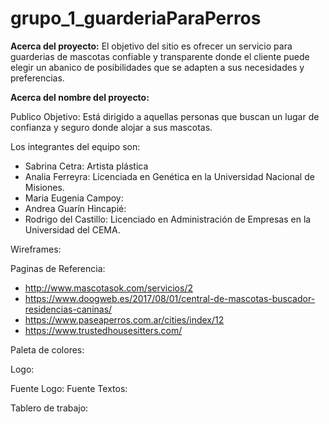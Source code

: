 # grupo_1_guarderiaParaPerros

**Acerca del proyecto:** El objetivo del sitio es ofrecer un servicio para guarderias de mascotas confiable y transparente donde el cliente puede elegir un abanico de posibilidades que se adapten a sus necesidades y preferencias.


**Acerca del nombre del proyecto:**

Publico Objetivo: Está dirigido a aquellas personas que buscan un lugar de confianza y seguro donde alojar a sus mascotas. 

Los integrantes del equipo son:
  - Sabrina Cetra: Artista plástica
  - Analia Ferreyra:  Licenciada en Genética en la Universidad Nacional de Misiones.
  - Maria Eugenia Campoy:
  - Andrea Guarín Hincapié:
  - Rodrigo del Castillo: Licenciado en Administración de Empresas en la Universidad del CEMA.

Wireframes:

Paginas de Referencia:

- http://www.mascotasok.com/servicios/2
- https://www.doogweb.es/2017/08/01/central-de-mascotas-buscador-residencias-caninas/
- https://www.paseaperros.com.ar/cities/index/12
- https://www.trustedhousesitters.com/

Paleta de colores:

Logo:

Fuente Logo:
Fuente Textos:

Tablero de trabajo:
